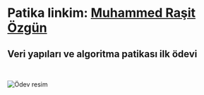 # Patika linkim: [Muhammed Raşit Özgün](https://app.patika.dev/kebabrock)

## Veri yapıları ve algoritma patikası ilk ödevi

<br>

![Ödev resim](https://i.hizliresim.com/518t4cd.png)
